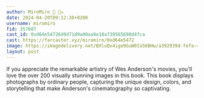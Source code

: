 ```yaml
---
author: MiroMiro 🔵 🏴‍☠️
date: 2024-04-20T09:12:38+0200
username: miromiro
fid: 357687
cast_id: 0xd64e5472649d71d9a00aa9e18a739565698d4fca
cast: https://farcaster.xyz/miromiro/0xd64e5472
image: https://imagedelivery.net/BXluQx4ige9GuW0Ia56BHw/a392939d-fefa-48bf-9214-8559db86f300/original
layout: post
---
```


If you appreciate the remarkable artistry of Wes Anderson's movies, you'll love the over 200 visually stunning images in this book. This book displays photographs by ordinary people, capturing the unique design, colors, and storytelling that make Anderson's cinematography so captivating.

<img src='https://imagedelivery.net/BXluQx4ige9GuW0Ia56BHw/a392939d-fefa-48bf-9214-8559db86f300/original' alt='' referrerpolicy='no-referrer'/>
